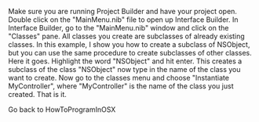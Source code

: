 Make sure you are running Project Builder and have your project open.  Double click on the "MainMenu.nib" file to open up Interface Builder.  In Interface Builder, go to the "MainMenu.nib" window and click on the "Classes" pane.  All classes you create are subclasses of already existing classes.  In this example, I show you how to create a subclass of NSObject, but you can use the same procedure to create subclasses of other classes.  Here it goes.  Highlight the word "NSObject" and hit enter.  This creates a subclass of the class "NSObject" now type in the name of the class you want to create.  Now go to the classes menu and choose "Instantiate MyController", where "MyController" is the name of the class you just created.  That is it.

Go back to HowToProgramInOSX
